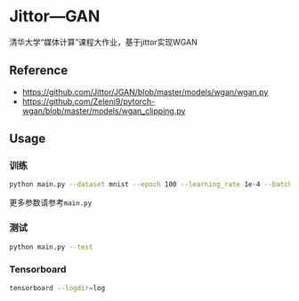 # Jittor—GAN

清华大学“媒体计算”课程大作业，基于jittor实现WGAN

## Reference

- https://github.com/Jittor/JGAN/blob/master/models/wgan/wgan.py
- https://github.com/Zeleni9/pytorch-wgan/blob/master/models/wgan_clipping.py

## Usage

### 训练

```bash
python main.py --dataset mnist --epoch 100 --learning_rate 1e-4 --batch_size 64
```

更多参数请参考`main.py`

### 测试

```bash
python main.py --test
```

### Tensorboard

```bash
tensorboard --logdir=log
```